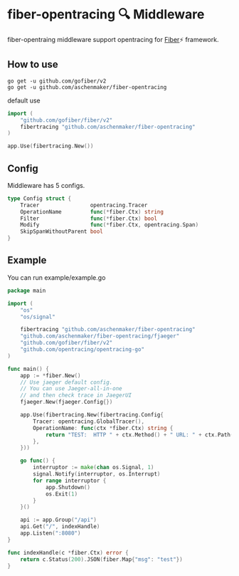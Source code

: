 # fiber-opentracing 🔍 Middleware
fiber-opentraing middleware support opentracing for [Fiber](https://github.com/gofiber/fiber)⚡️ framework.

## How to use
```shell
go get -u github.com/gofiber/v2
go get -u github.com/aschenmaker/fiber-opentracing
```
default use
```go
import (
	"github.com/gofiber/fiber/v2"
	fibertracing "github.com/aschenmaker/fiber-opentracing"
)

app.Use(fibertracing.New())
```

## Config
Middleware has 5 configs.
```go
type Config struct {
	Tracer                opentracing.Tracer
	OperationName         func(*fiber.Ctx) string
	Filter                func(*fiber.Ctx) bool
	Modify                func(*fiber.Ctx, opentracing.Span)
	SkipSpanWithoutParent bool
}
```

## Example
You can run example/example.go

```go
package main

import (
	"os"
	"os/signal"

	fibertracing "github.com/aschenmaker/fiber-opentracing"
	"github.com/aschenmaker/fiber-opentracing/fjaeger"
	"github.com/gofiber/fiber/v2"
	"github.com/opentracing/opentracing-go"
)

func main() {
	app := *fiber.New()
	// Use jaeger default config.
	// You can use Jaeger-all-in-one
	// and then check trace in JaegerUI
	fjaeger.New(fjaeger.Config{})

	app.Use(fibertracing.New(fibertracing.Config{
		Tracer: opentracing.GlobalTracer(),
		OperationName: func(ctx *fiber.Ctx) string {
			return "TEST:  HTTP " + ctx.Method() + " URL: " + ctx.Path()
		},
	}))

	go func() {
		interruptor := make(chan os.Signal, 1)
		signal.Notify(interruptor, os.Interrupt)
		for range interruptor {
			app.Shutdown()
			os.Exit(1)
		}
	}()

	api := app.Group("/api")
	api.Get("/", indexHandle)
	app.Listen(":8080")
}

func indexHandle(c *fiber.Ctx) error {
	return c.Status(200).JSON(fiber.Map{"msg": "test"})
}

```
